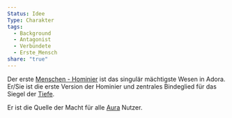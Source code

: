 ```yaml
---
Status: Idee
Type: Charakter
tags:
  - Background
  - Antagonist
  - Verbündete
  - Erste_Mensch
share: "true"
---
```

Der erste [Menschen - Hominier](./Menschen%20-%20Hominier.md) ist das singulär mächtigste Wesen in Adora. Er/Sie ist die erste Version der Hominier und zentrales Bindeglied für das Siegel der [Tiefe](../Orte/Biome/Die%20Innere%20Welt/Tiefe.md). 

Er ist die Quelle der Macht für alle [Aura](../../../Aura.md) Nutzer. 

